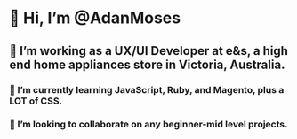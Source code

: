 # 👋 Hi, I’m @AdanMoses
## 👀 I’m working as a UX/UI Developer at e&s, a high end home appliances store in Victoria, Australia.
### 🌱 I’m currently learning JavaScript, Ruby, and Magento, plus a LOT of CSS.
### 💞️ I’m looking to collaborate on any beginner-mid level projects.

